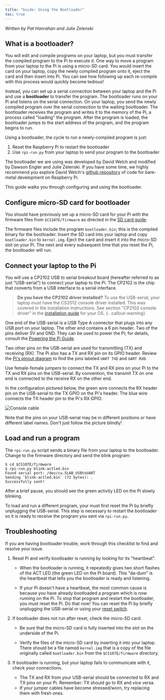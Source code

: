 ```yaml
---
title: "Guide: Using the Bootloader"
toc: true
---
```


*Written by Pat Hanrahan and Julie Zelenski*

## What is a bootloader?
You will edit and compile programs on your laptop,
but you must transfer the compiled program to the Pi to execute it. One way to move a program from your laptop to the Pi is using a micro-SD card.  You would insert the card on your laptop, 
copy the newly compiled program onto it, eject the
card and then insert into Pi. You can see how following up each re-compile with this process would quickly become tedious!

Instead, you can set up a serial connection between your laptop and the Pi and use a __bootloader__ to transfer the program. The bootloader runs on your Pi
and listens on the serial connection. On your laptop, you send the newly compiled program over the serial connection to the waiting 
bootloader. The bootloader receives the program and writes it to the
memory of the Pi, a process called "loading" the program. After the
program is loaded, the bootloader jumps to the start address of the program,
and the program begins to run.

Using a bootloader, the cycle to run a newly-compiled program is just:

1.  Reset the Raspberry Pi to restart the bootloader
2.  Use `rpi-run.py` from your laptop to send your program to the bootloader

The bootloader we are using was developed by David Welch and modified by Dawson
Engler and Julie Zelenski. 
If you have some time, we highly
recommend you explore David Welch's [github repository](https://github.com/dwelch67/raspberrypi) of code for bare-metal development on Raspberry Pi.

This guide walks you through configuring and using the bootloader.

## Configure micro-SD card for bootloader

You should have previously set up a micro-SD card for your Pi with the 
firmware files from `$CS107E/firmware` as directed in the [SD card guide](/guides/sd).

The firmware files include the program `bootloader.bin`; this is the compiled binary for the bootloader. Insert the SD card into your
laptop and copy `bootloader.bin` to `kernel.img`. Eject the card and insert it
into the micro-SD slot on your Pi. The next and every subsequent time that you reset the
Pi, the bootloader will run.

## Connect your laptop to the Pi

You will use a CP2102 USB to serial breakout board (hereafter referred to as just “USB-serial”) to connect your laptop to the Pi. The CP2102
is the chip that converts from a USB interface to a serial interface.

> __Do you have the CP2102 driver installed?__ To use the USB-serial, your laptop must have the CS2012 console driver installed. This was covered in the installation instructions. See section "CP2102 console driver" in the [installation guide](/guides/install) for your OS.
{: .callout-warning}


One
end of the USB-serial is a USB Type A connector that plugs
into any USB port on your laptop. The other end contains a
6 pin header. Two of the pins deliver 5V and GND. They can be used to power the
Pi; for details, consult the [Powering the Pi Guide](/guides/power).

Two other pins on the USB-serial are used for transmitting (TX) and receiving (RX). The Pi also
has a TX and RX pin on its GPIO header. Review the [Pi's pinout diagram](../images/pinout.pdf) to find the pins labeled `UART TXD` and `UART RXD`. 

Use female-female jumpers to connect the TX and RX pins on your Pi to the TX and RX pins on the USB-serial.  By convention, the transmit TX on one end is connected to the receive RX on the
other end. 

In the configuration pictured below, the green wire connects
the RX header pin on the USB-serial
to the TX GPIO on the Pi's header.
The blue wire connects the TX header pin
to the Pi's RX GPIO. 

![Console cable](../images/bootloader.cable.jpg)

Note that the pins on your USB-serial
may be in different positions or have different label names. Don't just follow the picture blindly!

## Load and run a program
The `rpi-run.py` script sends a binary file from your laptop to the bootloader. Change to the firmware directory and send the blink program:
```console
$ cd $CS107E/firmware
$ rpi-run.py blink-actled.bin 
Found serial port: /dev/cu.SLAB_USBtoUART
Sending `blink-actled.bin` (72 bytes): .
Successfully sent!
```
After a brief pause, you should see the green activity LED on the Pi slowly blinking.

To load and run a different program, your must first reset the Pi by briefly unplugging the USB-serial. This step is necessary to restart the bootloader so it is ready to receive the program you sent via `rpi-run.py`.

<a name="troubleshooting"></a>
## Troubleshooting 
If you are having bootloader trouble, work through this checklist to find and resolve your issue.

1. Reset Pi and verify bootloader is running by looking for its "heartbeat".

	- When the bootloader is running, it repeatedly gives 
	two short flashes of the ACT LED (the green LED on the Pi board).
	This "da-dum" is the heartbeat that tells you the 
	bootloader is ready and listening.

	- If your Pi doesn't have a heartbeat, the most common cause is because
	you have already bootloaded a program which is now running on the Pi. To stop that program and restart the bootloader, you must reset the Pi.	Do that now!   You can reset the Pi by briefly unplugging the USB-serial or using your [reset switch](../reset-button).
	
2. If bootloader does not run after reset, check the micro-SD card.

	- Be sure that the micro-SD card is fully inserted into the slot on the underside of the Pi.

	- Verify the files of the micro-SD card by inserting it into your
	laptop. There should be a file named `kernel.img` that is a copy
	of the file originally called `bootloader.bin` from the
	`$CS107E/firmware` directory.

3. If bootloader is running, but your laptop fails to communicate with it, check your connections.

	- The TX and RX from your USB-serial should be connected to
	 RX and TX pins on your Pi.  Remember: TX should go to RX and 
	 vice versa.
	- If your jumper cables have become stressed/worn, try replacing them with fresh ones.

